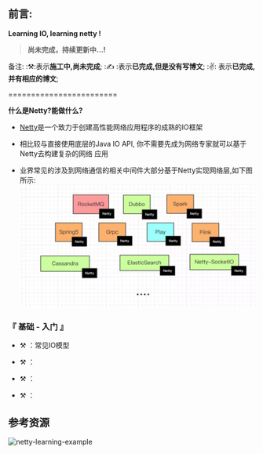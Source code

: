 ## 前言:
**Learning IO, learning netty !**<br>

> **尚未完成，持续更新中...!**

备注: :⚒:表示**施工中,尚未完成**;   :✍️ :表示**已完成,但是没有写博文**; :✌️: 表示**已完成,并有相应的博文**;

========================

**什么是Netty?能做什么?**

- [Netty](https://netty.io/)是一个致力于创建高性能网络应用程序的成熟的IO框架

- 相比较与直接使用底层的Java IO API, 你不需要先成为网络专家就可以基于Netty去构建复杂的网络
  应用

- 业界常见的涉及到网络通信的相关中间件大部分基于Netty实现网络层,如下图所示:
![中间件](pic/Middleware.jpg)

### 『 基础 - 入门 』

- ⚒ ：常见IO模型

- ⚒ ：

- ⚒ ：

- ⚒ ：

## 参考资源
![netty-learning-example](https://github.com/sanshengshui/netty-learning-example)